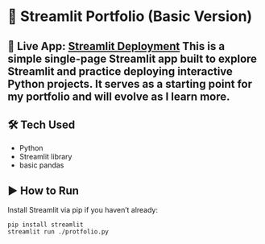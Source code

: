 # 📄 Streamlit Portfolio (Basic Version)
🔗 **Live App**: [Streamlit Deployment](https://unfazed-07-basic-streamlit-protfolio-portfolio-2bxnoz.streamlit.app/)
This is a simple single-page Streamlit app built to explore Streamlit and practice deploying interactive Python projects. It serves as a starting point for my portfolio and will evolve as I learn more.
---
## 🛠 Tech Used

- Python
- Streamlit library
- basic pandas

## ▶️ How to Run

Install Streamlit via pip if you haven’t already:
```terminal
pip install streamlit
streamlit run ./protfolio.py
